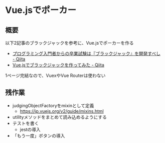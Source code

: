# Vue.jsでポーカー

## 概要
以下2記事のブラックジャックを参考に、Vue.jsでポーカーを作る

* [プログラミング入門者からの卒業試験は『ブラックジャック』を開発すべし \- Qiita](https://qiita.com/hirossyi73/items/cf8648c31898216312e5)
* [Vue\.jsでブラックジャックを作ってみた \- Qiita](https://qiita.com/t2kojima/items/88a924fa3807909e0488)

1ページ完結なので、VuexやVue Routerは使わない

## 残作業
* judgingObjectFactoryをmixinとして定義
  * https://jp.vuejs.org/v2/guide/mixins.html
* utilityメソッドをまとめて読み込めるようにする
* テストを書く
  * jestの導入
* 「もう一度」ボタンの導入

